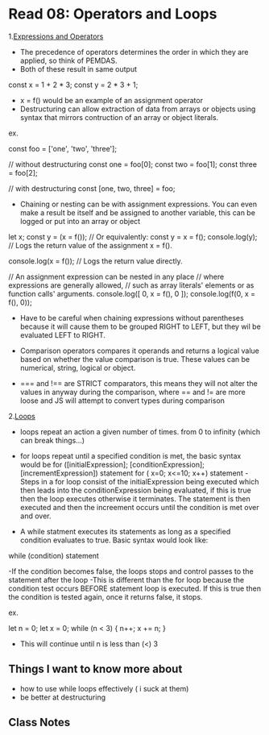 # Read 08: Operators and Loops

1.[Expressions and Operators](https://developer.mozilla.org/en-US/docs/Web/JavaScript/Guide/Expressions_and_Operators)

- The precedence of operators determines the order in which they are applied, so think of PEMDAS.
- Both of these result in same output

const x = 1 + 2 * 3;
const y = 2 * 3 + 1;

- x = f() would be an example of an assignment operator
- Destructuring can allow extraction of data from arrays or objects using syntax that mirrors contruction of an array or object literals.

ex. 

const foo = ['one', 'two', 'three'];

// without destructuring
const one   = foo[0];
const two   = foo[1];
const three = foo[2];

// with destructuring
const [one, two, three] = foo;

- Chaining or nesting can be with assignment expressions. You can even make a result be itself and be assigned to another variable, this can be logged or put into an array or object

let x;
const y = (x = f()); // Or equivalently: const y = x = f();
console.log(y); // Logs the return value of the assignment x = f().

console.log(x = f()); // Logs the return value directly.

// An assignment expression can be nested in any place
// where expressions are generally allowed,
// such as array literals' elements or as function calls' arguments.
console.log([ 0, x = f(), 0 ]);
console.log(f(0, x = f(), 0));

- Have to be careful when chaining expressions without parentheses because it will cause them to be grouped RIGHT to LEFT, but they wil be evaluated LEFT to RIGHT.

- Comparison operators compares it operands and returns a logical value based on whether the value comparison is true.  These values can be numerical, string, logical or object.
- === and !== are STRICT comparators, this means they will not alter the values in anyway during the comparison, where == and != are more loose and JS will attempt to convert types during comparison

2.[Loops](https://developer.mozilla.org/en-US/docs/Web/JavaScript/Guide/Loops_and_iteration)

- loops repeat an action a given number of times. from 0 to infinity (which can break things...)
- for loops repeat until a specified condition is met, the basic syntax would be
for ([initialExpression]; [conditionExpression]; [incrementExpression])
statement
for (     x=0;                  x<=10;                  x++) 
statement
-Steps in a for loop consist of the initialExpression being executed which then leads into the conditionExpression being evaluated, if this is true then the loop executes otherwise it terminates.  The statement is then executed and then the increement occurs until the condition is met over and over.

- A while statment executes its statements as long as a specified condition evaluates to true. Basic syntax would look like:

while (condition)
  statement

-If the condition becomes false, the loops stops and control passes to the statement after the loop
-This is different than the for loop because the condition test occurs BEFORE statement loop is executed.  If this is true then the condition is tested again, once it returns false, it stops.
 
 ex.

let n = 0;
let x = 0;
while (n < 3) {
  n++;
  x += n;
}

- This will continue until n is less than (<) 3

## Things I want to know more about

- how to use while loops effectively ( i suck at them)
- be better at destructuring

## Class Notes
